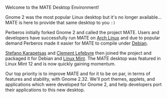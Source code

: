 <!--
.. link:
.. description:
.. tags: Arch Linux,Debian,Linux Mint
.. date: 2011-12-05 12:00:30
.. title: Introducing MATE Desktop
.. slug: 2011-12-05-introducing-mate-desktop
.. author: Clement Lefebvre
-->

Welcome to the MATE Desktop Environment!

Gnome 2 was the most popular Linux desktop but it's no longer available... MATE
is here to provide that same desktop to you `:)`

Perberos initially forked Gnome 2 and called the project MATE. Users and
developers have successfully run MATE on [Arch Linux](https://www.archlinux.org)
and due to popular demand Perberos made it easier for MATE to compile under
[Debian](https://www.debian.org).

[Stefano Karapetsas](https://github.com/stefano-k) and [Clement Lefebvre](https://github.com/clefebvre)
then joined the project and packaged it for Debian and [Linux Mint](https://www.linuxmint.com).
The MATE  desktop was featured in Linux Mint 12 and is now quickly gaining momentum.

Our top priority is to improve MATE and for it to be on par, in terms of features
and stability, with Gnome 2.32. We'll port themes, applets, and applications which
were developed for Gnome 2, and help developers port their applications to this
new desktop.

